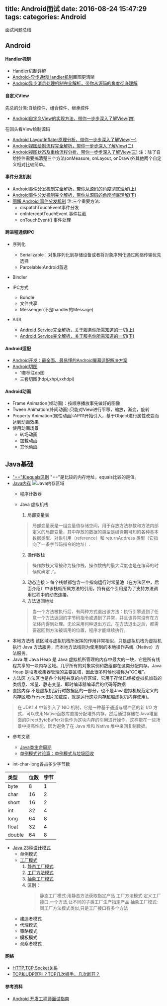 title: Android面试
date: 2016-08-24 15:47:29
tags:
categories: Android
---


面试问题总结
## Android
#### Handler机制
- [Handler机制详解](http://www.jianshu.com/p/a04cbabaec83)
- [Android-异步通信Handler机制](http://www.jianshu.com/p/041fff5acdcf)画图更清晰
- [Android异步消息处理机制完全解析，带你从源码的角度彻底理解](http://blog.csdn.net/guolin_blog/article/details/9991569)

#### 自定义View
先总的分类:自绘控件、组合控件、继承控件
- [Android自定义View的实现方法，带你一步步深入了解View(四)](http://blog.csdn.net/guolin_blog/article/details/17357967)

在回头看View绘制源码
- [Android LayoutInflater原理分析，带你一步步深入了解View(一)](http://blog.csdn.net/guolin_blog/article/details/12921889)
- [Android视图绘制流程完全解析，带你一步步深入了解View(二)](http://blog.csdn.net/guolin_blog/article/details/16330267)
- [Android视图状态及重绘流程分析，带你一步步深入了解View(三)](http://blog.csdn.net/guolin_blog/article/details/17045157)
注：除了自绘控件需要搞清楚三个方法(onMeasure, onLayout, onDraw)外其他两个自定义相对比较简单。

#### 事件分发机制
- [Android事件分发机制完全解析，带你从源码的角度彻底理解(上)](http://blog.csdn.net/guolin_blog/article/details/9097463)
- [Android事件分发机制完全解析，带你从源码的角度彻底理解(下)](http://blog.csdn.net/guolin_blog/article/details/9153747)
- [图解 Android 事件分发机制](http://www.jianshu.com/p/e99b5e8bd67b)
注:三个重要方法:
    - dispatchTouchEvent事件分发
    - onInterceptTouchEvent 事件拦截
    - onTouchEvent() 事件处理

#### 跨进程通信IPC
- 序列化
  - Serializable：对象序列化到存储设备或者将对象序列化通过网络传输优先选择
  - Parcelable:Android首选
- Bindler
- IPC方式
  - Bundle
  - 文件共享
  - Messenger(不是handler的Message)

- AIDL
  - [Android Service完全解析，关于服务你所需知道的一切(上)](http://blog.csdn.net/guolin_blog/article/details/11952435)
  - [Android Service完全解析，关于服务你所需知道的一切(下)](http://blog.csdn.net/guolin_blog/article/details/9797169)

#### Android适配
- [Android开发：最全面、最易懂的Android屏幕适配解决方案](http://www.jianshu.com/p/ec5a1a30694b)
- [Android切图](http://www.ui.cn/detail/79573.html)
    - 1套标注dp图
    - 三套切图(hdpi,xhpi,xxhdpi)

#### Android动画
 - Frame Animation(帧动画)：按顺序播放事先做好的图像
 - Tween Animation(补间动画):只能对View进行平移，缩放，渐变，旋转
 - Property Animation(属性动画):API11开始引入，基于Object进行属性改变而
达到动画效果
 - 使用动画场景
    - 转场动画
    - 加载动画
    - 其他动画

## Java基础
- ["=="和equals区别](http://www.cnblogs.com/zhxhdean/archive/2011/03/25/1995431.html)
  "=="是比较的内存地址，equals比较的是值。
- [Java内存](http://wiki.jikexueyuan.com/project/java-vm/storage.html)
    ![Java内存区域](http://upload-images.jianshu.io/upload_images/1534431-14bf0620b5705bf7.png?imageMogr2/auto-orient/strip%7CimageView2/2/w/1240)
  - 程序计数器
  - Java 虚拟机栈
      1. 局部变量表
      > 局部变量表是一组变量值存储空间，用于存放方法参数和方法内部定义的局部变量，其中存放的数据的类型是编译期可知的各种基本数据类型、对象引用（reference）和 returnAddress 类型（它指向了一条字节码指令的地址）.
      
      2. 操作数栈
      > 操作数栈又常被称为操作栈，操作数栈的最大深度也是在编译的时候就确定了。
      3. 动态连接
        > 每个栈帧都包含一个指向运行时常量池（在方法区中，后面介绍）中该栈帧所属方法的引用，持有这个引用是为了支持方法调用过程中的动态连接。
      4. 方法返回地址
      > 当一个方法被执行后，有两种方式退出该方法：执行引擎遇到了任意一个方法返回的字节码指令或遇到了异常，并且该异常没有在方法体内得到处理。无论采用何种退出方式，在方法退出之后，都需要返回到方法被调用的位置，程序才能继续执行。
- 本地方法栈
该区域与虚拟机栈所发挥的作用非常相似，只是虚拟机栈为虚拟机执行 Java 方法服务，而本地方法栈则为使用到的本地操作系统（Native）方法服务。
- Java 堆
Java Heap 是 Java 虚拟机所管理的内存中最大的一块，它是所有线程共享的一块内存区域。几乎所有的对象实例和数组都在这类分配内存。Java Heap 是垃圾收集器管理的主要区域，因此很多时候也被称为“GC堆”。
- 方法区
方法区也是各个线程共享的内存区域，它用于存储已经被虚拟机加载的类信息、常量、静态变量、即时编译器编译后的代码等数据
- 直接内存
   不是虚拟机运行时数据区的一部分，也不是Java虚拟机规范定义的内存区域(Fresco图片加载库，就是运行这块内存超越虚拟机内存使用)。
> 在 JDK1.4 中新引入了 NIO 机制，它是一种基于通道与缓冲区的新 I/O 方式，可以使用Native函数库直接分配堆外内存，然后通过存储在Java堆里面的DirectByteBuffer对象作为这块内存的引用进行操作。这样能在一些场景中提高性能，因为避免了在 Java 堆和 Native 堆中来回复制数据。
- 参考文章
  - [Java类生命周期](http://blog.csdn.net/zhengzhb/article/details/7517213)
  - [单例模式讨论篇：单例模式与垃圾回收](http://blog.csdn.net/zhengzhb/article/details/7331354)

- int-char-long各占多少字节数

| 类型 | 位数 | 字节 |
| :------  | :------ | :------ |
| byte    | 8       | 1       |
| char    | 16     | 2     |
| short   | 16     | 2       |
| int       | 32     | 4       |
| long    | 64     | 8      |
| float    | 32     | 4       |
| double| 64     | 8      |

  - [Java 23种设计模式](http://wiki.jikexueyuan.com/project/java-design-pattern/factory-pattern.html)
    - 单例模式
    - [工厂模式](http://wiki.jikexueyuan.com/project/java-design-pattern/factory-pattern.html)
       1. [静态工厂模式](http://www.cnblogs.com/lcw/p/3802790.html)
       2. [工厂方法模式](http://wiki.jikexueyuan.com/project/java-design-pattern/factory-pattern.html)
       3. [抽象工厂模式](http://wiki.jikexueyuan.com/project/java-design-pattern/abstract-factory-pattern.html)
       4. 区别：
          > 静态工厂模式:用静态方法获取指定产品
             工厂方法模式:定义工厂接口,一个方法,让不同的子类工厂生产指定产品
             抽象工厂模式:同工厂方法模式类似,只是工厂接口有多个方法
    - 建造者模式
    - 代理模式
    - 策略模式
    - 模板模式
    - 观察者模式

#### 网络
- [HTTP,TCP,Socket关系](http://blog.csdn.net/bjyfb/article/details/6682913)
 - [TCP和UDP区别？TCP几次握手，几次断开？](http://mp.weixin.qq.com/s?__biz=MzA4MzQxMzg5MA==&mid=2649830415&idx=2&sn=760da2138f07c96ef25d451d745c4c72&scene=0#wechat_redirect)

#### 参考资料
- [Android 开发工程师面试指南](http://www.diycode.cc/wiki/androidinterview)